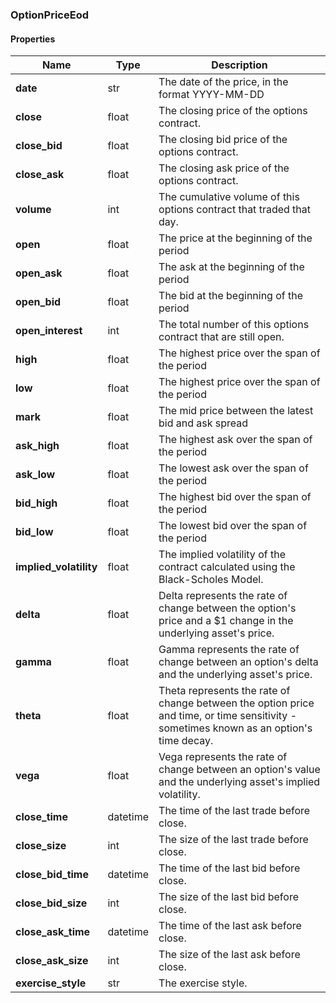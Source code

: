 

[//]: # (CLASS:OptionPriceEod)

[//]: # (KIND:object)

### OptionPriceEod

#### Properties

[//]: # (START_DEFINITION)

Name | Type | Description
------------ | ------------- | -------------
**date** | str | The date of the price, in the format YYYY-MM-DD &nbsp;
**close** | float | The closing price of the options contract. &nbsp;
**close_bid** | float | The closing bid price of the options contract. &nbsp;
**close_ask** | float | The closing ask price of the options contract. &nbsp;
**volume** | int | The cumulative volume of this options contract that traded that day. &nbsp;
**open** | float | The price at the beginning of the period &nbsp;
**open_ask** | float | The ask at the beginning of the period &nbsp;
**open_bid** | float | The bid at the beginning of the period &nbsp;
**open_interest** | int | The total number of this options contract that are still open. &nbsp;
**high** | float | The highest price over the span of the period &nbsp;
**low** | float | The highest price over the span of the period &nbsp;
**mark** | float | The mid price between the latest bid and ask spread &nbsp;
**ask_high** | float | The highest ask over the span of the period &nbsp;
**ask_low** | float | The lowest ask over the span of the period &nbsp;
**bid_high** | float | The highest bid over the span of the period &nbsp;
**bid_low** | float | The lowest bid over the span of the period &nbsp;
**implied_volatility** | float | The implied volatility of the contract calculated using the Black-Scholes Model. &nbsp;
**delta** | float | Delta represents the rate of change between the option&#39;s price and a $1 change in the underlying asset&#39;s price. &nbsp;
**gamma** | float | Gamma represents the rate of change between an option&#39;s delta and the underlying asset&#39;s price. &nbsp;
**theta** | float | Theta represents the rate of change between the option price and time, or time sensitivity - sometimes known as an option&#39;s time decay. &nbsp;
**vega** | float | Vega represents the rate of change between an option&#39;s value and the underlying asset&#39;s implied volatility. &nbsp;
**close_time** | datetime | The time of the last trade before close. &nbsp;
**close_size** | int | The size of the last trade before close. &nbsp;
**close_bid_time** | datetime | The time of the last bid before close. &nbsp;
**close_bid_size** | int | The size of the last bid before close. &nbsp;
**close_ask_time** | datetime | The time of the last ask before close. &nbsp;
**close_ask_size** | int | The size of the last ask before close. &nbsp;
**exercise_style** | str | The exercise style. &nbsp;

[//]: # (END_DEFINITION)



